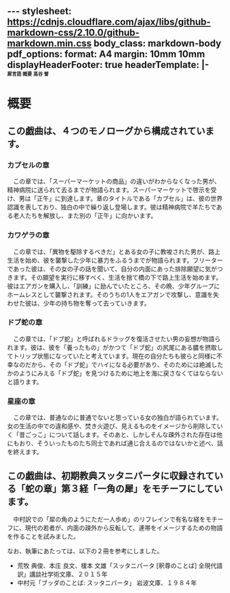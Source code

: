 ​---
stylesheet: https://cdnjs.cloudflare.com/ajax/libs/github-markdown-css/2.10.0/github-markdown.min.css
body_class: markdown-body
pdf_options:
  format: A4
  margin: 10mm 10mm
  displayHeaderFooter: true
  headerTemplate: |-
    <style>
      section {
        margin: 0 auto;
        font-family: system-ui;
        font-size: 11px;
      }
    </style>
    <section>
      <span>犀言語 概要</span>
      <span>高谷 誉</span>
    </section>
---

# 概要
## この戯曲は、４つのモノローグから構成されています。
### カプセルの章

　この章では、「スーパーマーケットの商品」の違いがわからなくなった男が、精神病院に送られて去るまでが物語られます。スーパーマーケットで啓示を受け、男は「正午」に到達します。章のタイトルである「カプセル」は、彼の世界認識を表しており、独白の中で繰り返し登場します。彼は精神病院で羊たちである老人たちを解放し、また別の「正午」に向かいます。

### カワゲラの章

　この章では、「異物を駆除するべきだ」とある女の子に教唆された男が、路上生活を始め、彼を襲撃した少年に暴力をふるうまでが物語られます。フリーターであった彼は、その女の子の話を聞いて、自分の内面にあった排除願望に気がつきます。その願望を実行に移すべく、生活を捨て橋の下で路上生活を始めます。彼はエアガンを購入し、「訓練」に励んでいたところ、その晩、少年グループにホームレスとして襲撃されます。そのうちの1人をエアガンで攻撃し、意識を失わせた彼は、少年の持ち物を奪って去っていきます。

### ドブ蛇の章

　この章では、「ドブ蛇」と呼ばれるドラッグを復活させたい男の妄想が物語られます。彼は、彼を「養ったもの」がかつて「ドブ蛇」の尻尾にある膿を摂取してトリップ状態になっていたと考えています。現在の自分たちも彼らと同様に不幸なのだから、その「ドブ蛇」でハイになる必要があり、そのためには絶滅したかのようにみえる「ドブ蛇」を見つけるために地上を海に戻さなくてはならないと語ります。

### 星座の章

　この章では、普通なのに普通でないと思っている女の独白が語られています。女の生活の中での違和感や、焚き火遊び、見えるものをイメージから削除していく「昔ごっこ」について話します。そのあと、しかしそんな疎外された存在は他にもおり、そういったものたち同士であれば通じ合えるのではないかと述べ、話を終えます。

## この戯曲は、初期教典スッタニパータに収録されている「蛇の章」第３経「一角の犀」をモチーフにしています。

　中村訳での「犀の角のようにただ一人歩め」のリフレインで有名な経をモチーフに、現代の若者が、内面の疎外から反転して、連帯をイメージするための物語を作ることを試みました。

なお、執筆にあたっては、以下の２冊を参考にしました。

- 荒牧 典俊、本庄 良文、榎本 文雄「スッタニパータ [釈尊のことば] 全現代語訳」講談社学術文庫、２０１５年
- 中村元「ブッダのことば: スッタニパータ」 岩波文庫、１９８４年